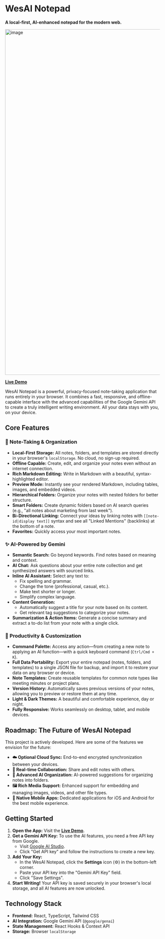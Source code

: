 # WesAI Notepad

**A local-first, AI-enhanced notepad for the modern web.**

<img width="845" height="1121" alt="image" src="https://github.com/user-attachments/assets/5bf49a27-447f-436e-ba79-5d314e607be5" />


[**Live Demo**](https://wesai-np.vercel.app/)

WesAI Notepad is a powerful, privacy-focused note-taking application that runs entirely in your browser. It combines a fast, responsive, and offline-capable interface with the advanced capabilities of the Google Gemini API to create a truly intelligent writing environment. All your data stays with you, on your device.

## Core Features

### 📝 Note-Taking & Organization
- **Local-First Storage:** All notes, folders, and templates are stored directly in your browser's `localStorage`. No cloud, no sign-up required.
- **Offline Capable:** Create, edit, and organize your notes even without an internet connection.
- **Rich Markdown Editing:** Write in Markdown with a beautiful, syntax-highlighted editor.
- **Preview Mode:** Instantly see your rendered Markdown, including tables, images, and embedded videos.
- **Hierarchical Folders:** Organize your notes with nested folders for better structure.
- **Smart Folders:** Create dynamic folders based on AI search queries (e.g., "all notes about marketing from last week").
- **Bi-Directional Linking:** Connect your ideas by linking notes with `[[note-id|display text]]` syntax and see all "Linked Mentions" (backlinks) at the bottom of a note.
- **Favorites:** Quickly access your most important notes.

### ✨ AI-Powered by Gemini
- **Semantic Search:** Go beyond keywords. Find notes based on meaning and context.
- **AI Chat:** Ask questions about your entire note collection and get synthesized answers with sourced links.
- **Inline AI Assistant:** Select any text to:
    - Fix spelling and grammar.
    - Change the tone (professional, casual, etc.).
    - Make text shorter or longer.
    - Simplify complex language.
- **Content Generation:**
    - Automatically suggest a title for your note based on its content.
    - Get relevant tag suggestions to categorize your notes.
- **Summarization & Action Items:** Generate a concise summary and extract a to-do list from your note with a single click.

### 🚀 Productivity & Customization
- **Command Palette:** Access any action—from creating a new note to applying an AI function—with a quick keyboard command (`Ctrl/Cmd + K`).
- **Full Data Portability:** Export your entire notepad (notes, folders, and templates) to a single JSON file for backup, and import it to restore your data on any browser or device.
- **Note Templates:** Create reusable templates for common note types like meeting minutes or project plans.
- **Version History:** Automatically saves previous versions of your notes, allowing you to preview or restore them at any time.
- **Light & Dark Themes:** A beautiful and comfortable experience, day or night.
- **Fully Responsive:** Works seamlessly on desktop, tablet, and mobile devices.

## Roadmap: The Future of WesAI Notepad

This project is actively developed. Here are some of the features we envision for the future:
- **☁️ Optional Cloud Sync:** End-to-end encrypted synchronization between your devices.
- **🤝 Real-time Collaboration:** Share and edit notes with others.
- **🧠 Advanced AI Organization:** AI-powered suggestions for organizing notes into folders.
- **🖼️ Rich Media Support:** Enhanced support for embedding and managing images, videos, and other file types.
- **📱 Native Mobile Apps:** Dedicated applications for iOS and Android for the best mobile experience.

## Getting Started

1.  **Open the App:** Visit the [**Live Demo**](https://wesai-np.vercel.app/).
2.  **Get a Gemini API Key:** To use the AI features, you need a free API key from Google.
    - Visit [Google AI Studio](https://ai.google.dev/).
    - Click "Get API key" and follow the instructions to create a new key.
3.  **Add Your Key:**
    - In the WesAI Notepad, click the **Settings** icon (⚙️) in the bottom-left corner.
    - Paste your API key into the "Gemini API Key" field.
    - Click "Save Settings".
4.  **Start Writing!** Your API key is saved securely in your browser's local storage, and all AI features are now unlocked.

## Technology Stack
- **Frontend:** React, TypeScript, Tailwind CSS
- **AI Integration:** Google Gemini API (`@google/genai`)
- **State Management:** React Hooks & Context API
- **Storage:** Browser `localStorage`
